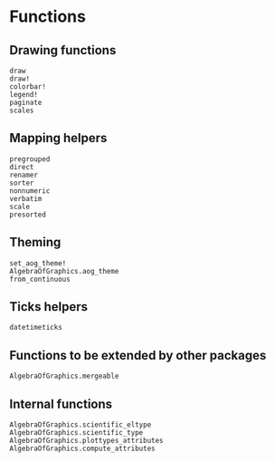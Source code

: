 # Functions

## Drawing functions

```@docs
draw
draw!
colorbar!
legend!
paginate
scales
```

## Mapping helpers

```@docs
pregrouped
direct
renamer
sorter
nonnumeric
verbatim
scale
presorted
```

## Theming

```@docs
set_aog_theme!
AlgebraOfGraphics.aog_theme
from_continuous
```


## Ticks helpers

```@docs
datetimeticks
```

## Functions to be extended by other packages

```@docs
AlgebraOfGraphics.mergeable
```

## Internal functions

```@docs
AlgebraOfGraphics.scientific_eltype
AlgebraOfGraphics.scientific_type
AlgebraOfGraphics.plottypes_attributes
AlgebraOfGraphics.compute_attributes
```
